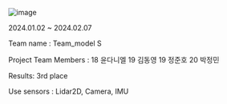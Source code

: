 ![image](https://github.com/Jeongminssgit/Kookmin-Univ_Coss_Virtual-Environment-Self-Driving-Competition/assets/151872991/90843992-d079-44ee-af3b-787232852457)

2024.01.02 ~ 2024.02.07

Team name : Team_model S

Project Team Members : 18 윤다니엘 19 김동영 19 정준호 20 박정민

Results: 3rd place

Use sensors : Lidar2D, Camera, IMU
